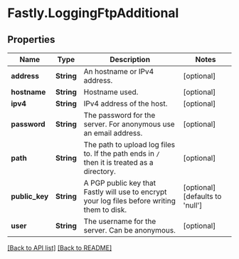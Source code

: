 # Fastly.LoggingFtpAdditional

## Properties

Name | Type | Description | Notes
------------ | ------------- | ------------- | -------------
**address** | **String** | An hostname or IPv4 address. | [optional] 
**hostname** | **String** | Hostname used. | [optional] 
**ipv4** | **String** | IPv4 address of the host. | [optional] 
**password** | **String** | The password for the server. For anonymous use an email address. | [optional] 
**path** | **String** | The path to upload log files to. If the path ends in `/` then it is treated as a directory. | [optional] 
**public_key** | **String** | A PGP public key that Fastly will use to encrypt your log files before writing them to disk. | [optional]  [defaults to 'null']
**user** | **String** | The username for the server. Can be anonymous. | [optional] 


[[Back to API list]](../../README.md#endpoints) [[Back to README]](../../README.md)
